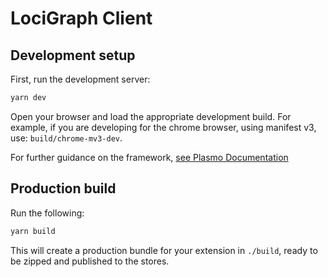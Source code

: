 # LociGraph Client

## Development setup

First, run the development server:

```bash
yarn dev
```

Open your browser and load the appropriate development build. For example, if you are developing for the chrome browser, using manifest v3, use: `build/chrome-mv3-dev`.

For further guidance on the framework, [see Plasmo Documentation](https://docs.plasmo.com/)

## Production build

Run the following:

```bash
yarn build
```

This will create a production bundle for your extension in `./build`, ready to be zipped and published to the stores.

